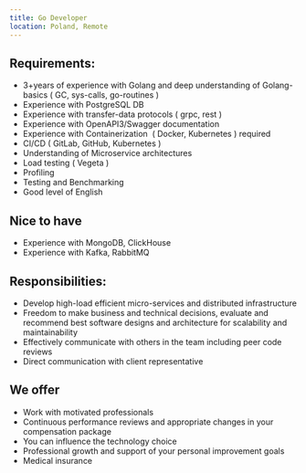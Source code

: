 ```yaml
---
title: Go Developer
location: Poland, Remote
---
```

## Requirements:

* 3+years of experience with Golang and deep understanding of Golang-basics ( GC, sys-calls, go-routines )
* Experience with PostgreSQL DB
* Experience with transfer-data protocols ( grpc, rest )
* Experience with OpenAPI3/Swagger documentation
* Experience with Containerization  ( Docker, Kubernetes ) required
* CI/CD ( GitLab, GitHub, Kubernetes )
* Understanding of Microservice architectures
* Load testing ( Vegeta )
* Profiling
* Testing and Benchmarking
* Good level of English

## **Nice to have**

* Experience with MongoDB, ClickHouse
* Experience with Kafka, RabbitMQ

## Responsibilities:

* Develop high-load efficient micro-services and distributed infrastructure
* Freedom to make business and technical decisions, evaluate and recommend best software designs and architecture for scalability and maintainability
* Effectively communicate with others in the team including peer code reviews
* Direct communication with client representative

## **We offer**

* Work with motivated professionals
* Continuous performance reviews and appropriate changes in your compensation package
* You can influence the technology choice
* Professional growth and support of your personal improvement goals
* Medical insurance